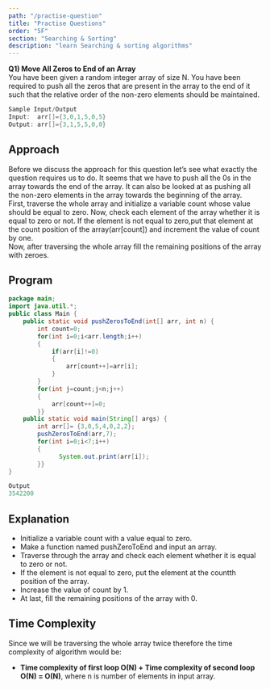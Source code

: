 ```yaml
---
path: "/practise-question"
title: "Practise Questions"
order: "5F"
section: "Searching & Sorting"
description: "learn Searching & sorting algorithms"
---
```


**Q1) Move All Zeros to End of an Array**<br>
You have been given a random integer array of size N. You have been required to push all the zeros that are present in the array to the end of it such that the relative order of the non-zero elements should be maintained.

```java
Sample Input/Output
​Input:  arr[]={3,0,1,5,0,5}
Output: arr[]={3,1,5,5,0,0}
```

## Approach

Before we discuss the approach for this question let’s see what exactly the question requires us to do. It seems that we have to push all the 0s in the array towards the end of the array. It can also be looked at as pushing all the non-zero elements in the array towards the beginning of the array.<br>
First, traverse the whole array and initialize a variable count whose value should be equal to zero. Now, check each element of the array whether it is equal to zero or not. If the element is not equal to zero,put that element at the count position of the array(arr[count]) and increment the value of count by one.<br>
Now, after traversing the whole array fill the remaining positions of the array with zeroes.

## Program

```java
package main;
import java.util.*;
public class Main {
	public static void pushZerosToEnd(int[] arr, int n) {
        int count=0;
        for(int i=0;i<arr.length;i++)
        {
            if(arr[i]!=0)
            {
                arr[count++]=arr[i];
            }
        }
        for(int j=count;j<n;j++)
        {
            arr[count++]=0;
        }}
	public static void main(String[] args) {
		int arr[]= {3,0,5,4,0,2,2};
		pushZerosToEnd(arr,7);
		for(int i=0;i<7;i++)
		{
	          System.out.print(arr[i]);
		}}
}
```

```java
Output
3542200
```

## Explanation

- Initialize a variable count with a value equal to zero.<br>
- Make a function named pushZeroToEnd and input an array.<br>
- Traverse through the array and check each element whether it is equal to zero or not.<br>
- If the element is not equal to zero, put the element at the countth position of the array.<br>
- Increase the value of count by 1.<br>
- At last, fill the remaining positions of the array with 0.<br>

## Time Complexity

Since we will be traversing the whole array twice therefore the time complexity of algorithm would be:

- **Time complexity of first loop O(N) + Time complexity of second loop O(N) = O(N)**,
  where n is number of elements in input array.
